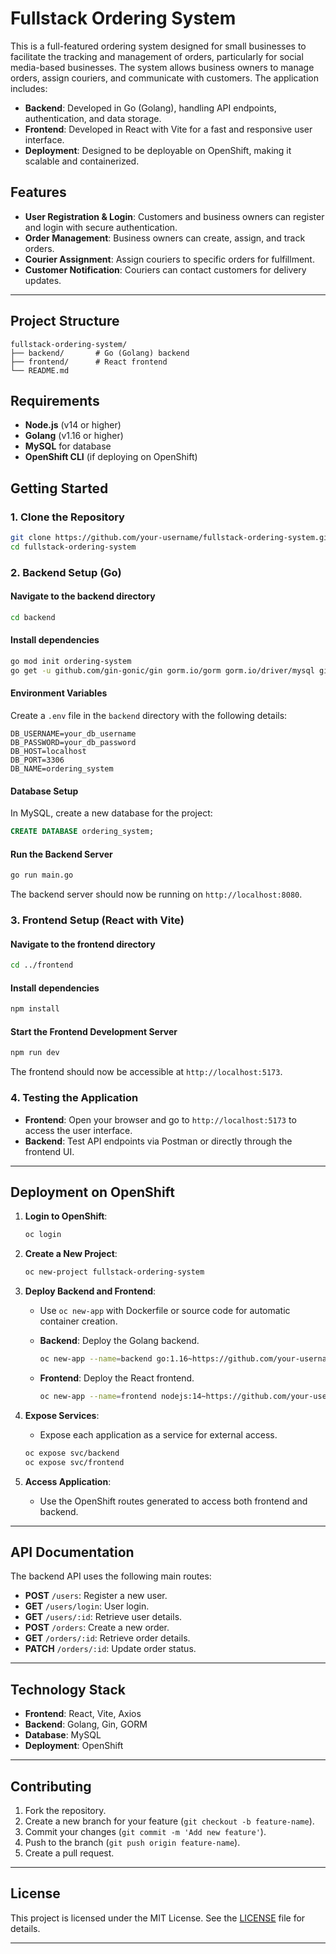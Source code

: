 
# Fullstack Ordering System

This is a full-featured ordering system designed for small businesses to facilitate the tracking and management of orders, particularly for social media-based businesses. The system allows business owners to manage orders, assign couriers, and communicate with customers. The application includes:

- **Backend**: Developed in Go (Golang), handling API endpoints, authentication, and data storage.
- **Frontend**: Developed in React with Vite for a fast and responsive user interface.
- **Deployment**: Designed to be deployable on OpenShift, making it scalable and containerized.

## Features

- **User Registration & Login**: Customers and business owners can register and login with secure authentication.
- **Order Management**: Business owners can create, assign, and track orders.
- **Courier Assignment**: Assign couriers to specific orders for fulfillment.
- **Customer Notification**: Couriers can contact customers for delivery updates.

---

## Project Structure

```plaintext
fullstack-ordering-system/
├── backend/       # Go (Golang) backend
├── frontend/      # React frontend
└── README.md
```

## Requirements

- **Node.js** (v14 or higher)
- **Golang** (v1.16 or higher)
- **MySQL** for database
- **OpenShift CLI** (if deploying on OpenShift)

## Getting Started

### 1. Clone the Repository

```bash
git clone https://github.com/your-username/fullstack-ordering-system.git
cd fullstack-ordering-system
```

### 2. Backend Setup (Go)

#### Navigate to the backend directory

```bash
cd backend
```

#### Install dependencies

```bash
go mod init ordering-system
go get -u github.com/gin-gonic/gin gorm.io/gorm gorm.io/driver/mysql github.com/joho/godotenv
```

#### Environment Variables

Create a `.env` file in the `backend` directory with the following details:

```plaintext
DB_USERNAME=your_db_username
DB_PASSWORD=your_db_password
DB_HOST=localhost
DB_PORT=3306
DB_NAME=ordering_system
```

#### Database Setup

In MySQL, create a new database for the project:

```sql
CREATE DATABASE ordering_system;
```

#### Run the Backend Server

```bash
go run main.go
```

The backend server should now be running on `http://localhost:8080`.

### 3. Frontend Setup (React with Vite)

#### Navigate to the frontend directory

```bash
cd ../frontend
```

#### Install dependencies

```bash
npm install
```

#### Start the Frontend Development Server

```bash
npm run dev
```

The frontend should now be accessible at `http://localhost:5173`.

### 4. Testing the Application

- **Frontend**: Open your browser and go to `http://localhost:5173` to access the user interface.
- **Backend**: Test API endpoints via Postman or directly through the frontend UI.

---

## Deployment on OpenShift

1. **Login to OpenShift**:

   ```bash
   oc login
   ```

2. **Create a New Project**:

   ```bash
   oc new-project fullstack-ordering-system
   ```

3. **Deploy Backend and Frontend**:
   - Use `oc new-app` with Dockerfile or source code for automatic container creation.
   - **Backend**: Deploy the Golang backend.

     ```bash
     oc new-app --name=backend go:1.16~https://github.com/your-username/fullstack-ordering-system.git --context-dir=/backend
     ```

   - **Frontend**: Deploy the React frontend.

     ```bash
     oc new-app --name=frontend nodejs:14~https://github.com/your-username/fullstack-ordering-system.git --context-dir=/frontend
     ```

4. **Expose Services**:
   - Expose each application as a service for external access.

   ```bash
   oc expose svc/backend
   oc expose svc/frontend
   ```

5. **Access Application**:
   - Use the OpenShift routes generated to access both frontend and backend.

---

## API Documentation

The backend API uses the following main routes:

- **POST** `/users`: Register a new user.
- **GET** `/users/login`: User login.
- **GET** `/users/:id`: Retrieve user details.
- **POST** `/orders`: Create a new order.
- **GET** `/orders/:id`: Retrieve order details.
- **PATCH** `/orders/:id`: Update order status.

---

## Technology Stack

- **Frontend**: React, Vite, Axios
- **Backend**: Golang, Gin, GORM
- **Database**: MySQL
- **Deployment**: OpenShift

---

## Contributing

1. Fork the repository.
2. Create a new branch for your feature (`git checkout -b feature-name`).
3. Commit your changes (`git commit -m 'Add new feature'`).
4. Push to the branch (`git push origin feature-name`).
5. Create a pull request.

---

## License

This project is licensed under the MIT License. See the [LICENSE](LICENSE) file for details.

---
